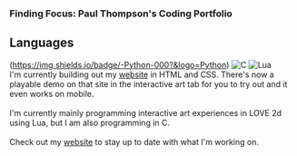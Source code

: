 ### Finding Focus: Paul Thompson's Coding Portfolio

## Languages
(https://img.shields.io/badge/-Python-000?&logo=Python)
![C](https://img.shields.io/badge/-C-000?&logo=C)
![Lua](https://img.shields.io/badge/-Lua-000?&logo=lua)
<br>
I'm currently building out my [website](findingfocus.dev) in HTML and CSS. There's now a playable demo on that site in the interactive art tab for you to try out and it even works on mobile.
<br>
<br>
I'm currently mainly programming interactive art experiences in LOVE 2d using Lua, but I am also programming in C.
<br>
<br>
Check out my [website](findingfocus.dev) to stay up to date with what I'm working on.
